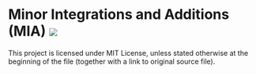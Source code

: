 # Minor Integrations and Additions (MIA) [![](http://cf.way2muchnoise.eu/full_358821_downloads.svg)](https://minecraft.curseforge.com/projects/358821)

This project is licensed under MIT License, unless stated otherwise at the beginning of the file (together with a link to original source file).